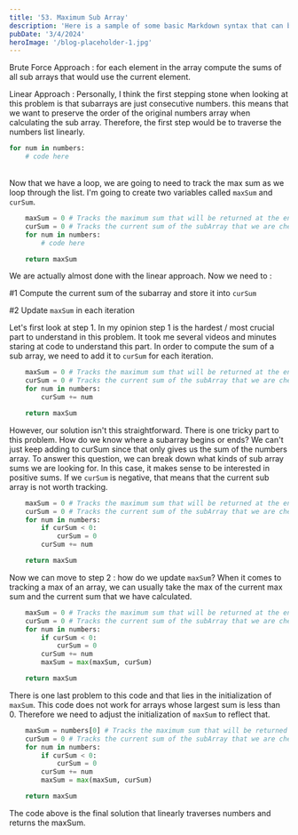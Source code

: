 ```yaml
---
title: '53. Maximum Sub Array'
description: 'Here is a sample of some basic Markdown syntax that can be used when writing Markdown content in Astro.'
pubDate: '3/4/2024'
heroImage: '/blog-placeholder-1.jpg'
---
```


Brute Force Approach : 
for each element in the array compute the sums of all sub arrays that would use the current element. 

Linear Approach : 
Personally, I think the first stepping stone when looking at this problem is that subarrays are just consecutive numbers. this means that we want to preserve the order of the original numbers array when calculating the sub array. Therefore, the first step would be to traverse the numbers list linearly. 

```python
for num in numbers:
    # code here
```

<br/>Now that we have a loop, we are going to need to track the max sum as we loop through the list. I'm going to create two variables called `maxSum` and `curSum`.

```python
    maxSum = 0 # Tracks the maximum sum that will be returned at the end
    curSum = 0 # Tracks the current sum of the subArray that we are checking
    for num in numbers: 
        # code here

    return maxSum 
```

We are actually almost done with the linear approach. Now we need to :

#1 Compute the current sum of the subarray and store it into `curSum`

#2 Update `maxSum` in each iteration

Let's first look at step 1. In my opinion step 1 is the hardest / most crucial part to understand in this problem. It took me several videos and minutes staring at code to understand this part. In order to compute the sum of a sub array, we need to add it to `curSum` for each iteration. 

```python
    maxSum = 0 # Tracks the maximum sum that will be returned at the end
    curSum = 0 # Tracks the current sum of the subArray that we are checking
    for num in numbers: 
        curSum += num

    return maxSum 
```

However, our solution isn't this straightforward. There is one tricky part to this problem. How do we know where a subarray begins or ends? We can't just keep adding to curSum since that only gives us the sum of the numbers array. To answer this question, we can break down what kinds of sub array sums we are looking for. In this case, it makes sense to be interested in positive sums. If we `curSum` is negative, that means that the current sub array is not worth tracking.

```python
    maxSum = 0 # Tracks the maximum sum that will be returned at the end
    curSum = 0 # Tracks the current sum of the subArray that we are checking
    for num in numbers: 
        if curSum < 0:
            curSum = 0
        curSum += num

    return maxSum 
```

Now we can move to step 2 : how do we update `maxSum`? When it comes to tracking a max of an array, we can usually take the max of the current max sum and the current sum that we have calculated.

```python
    maxSum = 0 # Tracks the maximum sum that will be returned at the end
    curSum = 0 # Tracks the current sum of the subArray that we are checking
    for num in numbers: 
        if curSum < 0:
            curSum = 0
        curSum += num
        maxSum = max(maxSum, curSum)

    return maxSum 
```

There is one last problem to this code and that lies in the initialization of `maxSum`. This code does not work for arrays whose largest sum is less than 0. Therefore we need to adjust the initialization of `maxSum` to reflect that. 

```python
    maxSum = numbers[0] # Tracks the maximum sum that will be returned at the end
    curSum = 0 # Tracks the current sum of the subArray that we are checking
    for num in numbers: 
        if curSum < 0:
            curSum = 0
        curSum += num
        maxSum = max(maxSum, curSum)

    return maxSum 
```

The code above is the final solution that linearly traverses numbers and returns the maxSum. 